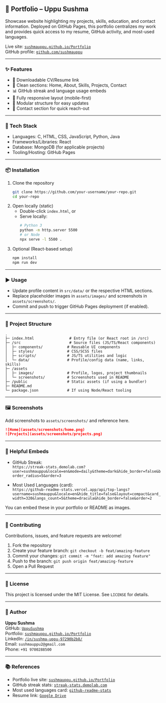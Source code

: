 ## 🚀 Portfolio – Uppu Sushma

Showcase website highlighting my projects, skills, education, and contact information. Deployed on GitHub Pages, this portfolio centralizes my work and provides quick access to my resume, GitHub activity, and most-used languages.

Live site: [`sushmauppu.github.io/Portfolio`](https://sushmauppu.github.io/Portfolio/)  
GitHub profile: [`github.com/sushmauppu`](https://github.com/sushmauppu)

---

### ✨ Features
- 📄 Downloadable CV/Resume link
- 🧭 Clean sections: Home, About, Skills, Projects, Contact
- 📊 GitHub streak and language usage embeds
- 📱 Fully responsive layout (mobile-first)
- 🧩 Modular structure for easy updates
- 📨 Contact section for quick reach-out

---

### 🧰 Tech Stack
- Languages: C, HTML, CSS, JavaScript, Python, Java
- Frameworks/Libraries: React
- Database: MongoDB (for applicable projects)
- Tooling/Hosting: GitHub Pages

---

### 📦 Installation
1. Clone the repository
   ```bash
   git clone https://github.com/your-username/your-repo.git
   cd your-repo
   ```
2. Open locally (static)
   - Double-click `index.html`, or
   - Serve locally:
     ```bash
     # Python 3
     python -m http.server 5500
     # or Node
     npx serve -l 5500 .
     ```
3. Optional (React-based setup)
   ```bash
   npm install
   npm run dev
   ```

---

### ▶️ Usage
- Update profile content in `src/data/` or the respective HTML sections.
- Replace placeholder images in `assets/images/` and screenshots in `assets/screenshots/`.
- Commit and push to trigger GitHub Pages deployment (if enabled).

---

### 📁 Project Structure
```text
.
├─ index.html                # Entry file (or React root in /src)
├─ /src                      # Source files (JS/TS/React components)
│  ├─ components/           # Reusable UI components
│  ├─ styles/               # CSS/SCSS files
│  ├─ scripts/              # JS/TS utilities and logic
│  └─ data/                 # Profile/config data (name, links, skills)
├─ /assets
│  ├─ images/               # Profile, logos, project thumbnails
│  └─ screenshots/          # Screenshots used in README
├─ /public                  # Static assets (if using a bundler)
├─ README.md
└─ package.json             # If using Node/React tooling
```

---

### 🖼️ Screenshots
Add screenshots to `assets/screenshots/` and reference here.

```markdown
![Home](assets/screenshots/home.png)
![Projects](assets/screenshots/projects.png)
```

---

### 🔗 Helpful Embeds
- GitHub Streak:  
  `https://streak-stats.demolab.com?user=sushmauppu&locale=en&mode=daily&theme=dark&hide_border=false&border_radius=5&order=3`

- Most Used Languages (card):  
  `https://github-readme-stats.vercel.app/api/top-langs?username=sushmauppu&locale=en&hide_title=false&layout=compact&card_width=320&langs_count=5&theme=dracula&hide_border=false&order=2`

You can embed these in your portfolio or README as images.

---

### 🤝 Contributing
Contributions, issues, and feature requests are welcome!

1. Fork the repository
2. Create your feature branch: `git checkout -b feat/amazing-feature`
3. Commit your changes: `git commit -m "feat: add amazing feature"`
4. Push to the branch: `git push origin feat/amazing-feature`
5. Open a Pull Request

---

### 📜 License
This project is licensed under the MIT License. See `LICENSE` for details.

---

### 👤 Author
**Uppu Sushma**  
GitHub: [`UppuSushma`](https://github.com/UppuSushma)  
Portfolio: [`sushmauppu.github.io/Portfolio`](https://sushmauppu.github.io/Portfolio/)  
LinkedIn: [`/in/sushma-uppu-97290b2b8/`](https://www.linkedin.com/in/sushma-uppu-97290b2b8/)  
Email: `sushmauppu2@gmail.com`  
Phone: `+91 9700288500`

---

### 📚 References
- Portfolio live site: [`sushmauppu.github.io/Portfolio`](https://sushmauppu.github.io/Portfolio/)
- GitHub streak stats: [`streak-stats.demolab.com`](https://streak-stats.demolab.com?user=sushmauppu&locale=en&mode=daily&theme=dark&hide_border=false&border_radius=5&order=3)
- Most used languages card: [`github-readme-stats`](https://github-readme-stats.vercel.app/api/top-langs?username=sushmauppu&locale=en&hide_title=false&layout=compact&card_width=320&langs_count=5&theme=dracula&hide_border=false&order=2)
- Resume link: [`Google Drive`](https://drive.google.com/file/d/1pzU-KvELGu11Fxs1Q-xjwfx3gUw1YNGg/view?usp=sharing)


